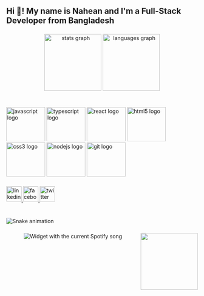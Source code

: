 <h2 align="left">Hi 👋! My name is Nahean and I'm a Full-Stack Developer from Bangladesh</h2>

###

<div align="center">
  <img src="https://github-readme-stats.vercel.app/api?hide_title=false&hide_rank=false&show_icons=true&include_all_commits=true&count_private=true&disable_animations=false&theme=dracula&locale=en&hide_border=false&username=alnahean" height="150" alt="stats graph"  />
  <img src="https://github-readme-stats.vercel.app/api/top-langs?locale=en&hide_title=false&layout=compact&card_width=320&langs_count=5&theme=dracula&hide_border=false&username=alnahean" height="150" alt="languages graph"  />
</div>

###

<br clear="both">

<div align="left">
  <img src="https://cdn.jsdelivr.net/gh/devicons/devicon/icons/javascript/javascript-original.svg" height="90" width="102" alt="javascript logo"  />
  <img src="https://cdn.jsdelivr.net/gh/devicons/devicon/icons/typescript/typescript-plain.svg" height="90" width="102" alt="typescript logo"  />
  <img src="https://cdn.jsdelivr.net/gh/devicons/devicon/icons/react/react-original.svg" height="90" width="102" alt="react logo"  />
  <img src="https://cdn.jsdelivr.net/gh/devicons/devicon/icons/html5/html5-original.svg" height="90" width="102" alt="html5 logo"  />
  <img src="https://cdn.jsdelivr.net/gh/devicons/devicon/icons/css3/css3-original.svg" height="90" width="102" alt="css3 logo"  />
  <img src="https://cdn.jsdelivr.net/gh/devicons/devicon/icons/nodejs/nodejs-original.svg" height="90" width="102" alt="nodejs logo"  />
  <img src="https://cdn.jsdelivr.net/gh/devicons/devicon/icons/git/git-original.svg" height="90" width="102" alt="git logo"  />
</div>

###

<div align="left">
  <a href="https://www.linkedin.com/in/nahean-fardous-30b8a9238" target="_blank">
    <img src="https://img.shields.io/static/v1?message=LinkedIn&logo=linkedin&label=&color=0077B5&logoColor=white&labelColor=&style=for-the-badge" height="40" alt="linkedin logo"  />
  </a>
  <a href="https://www.facebook.com/profile.php?id=100088083783475" target="_blank">
    <img src="https://img.shields.io/static/v1?message=Facebook&logo=facebook&label=&color=1877F2&logoColor=white&labelColor=&style=for-the-badge" height="40" alt="facebook logo"  />
  </a>
  <a href="https://twitter.com/nahean19" target="_blank">
    <img src="https://img.shields.io/static/v1?message=Twitter&logo=twitter&label=&color=1DA1F2&logoColor=white&labelColor=&style=for-the-badge" height="40" alt="twitter logo"  />
  </a>
</div>

###

<br clear="both">

<img src="https://raw.githubusercontent.com/alnahean/alnahean/blob/output/snake.svg" alt="Snake animation" />

###

<img align="right" height="150" src="https://i.imgflip.com/65efzo.gif"  />

###

<div align="center">
  <img src="https://spotify-recently-played-readme.vercel.app/api?user=31efggza7ttxupwazmggnkj72jce&count=5?" alt="Widget with the current Spotify song"  />
</div>

###
